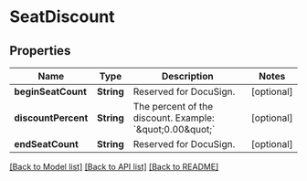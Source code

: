 # SeatDiscount

## Properties
Name | Type | Description | Notes
------------ | ------------- | ------------- | -------------
**beginSeatCount** | **String** | Reserved for DocuSign. | [optional] 
**discountPercent** | **String** | The percent of the discount.   Example: &#x60;\&quot;0.00\&quot;&#x60; | [optional] 
**endSeatCount** | **String** | Reserved for DocuSign. | [optional] 

[[Back to Model list]](../README.md#documentation-for-models) [[Back to API list]](../README.md#documentation-for-api-endpoints) [[Back to README]](../README.md)


